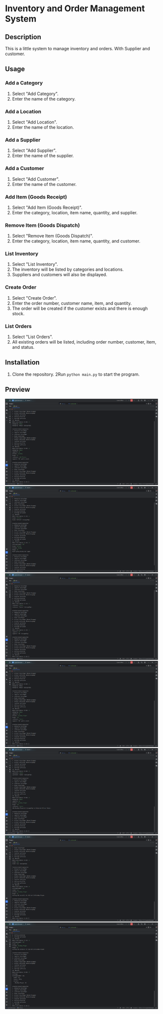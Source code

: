 # Inventory and Order Management System

## Description
This is a little system to manage inventory and orders. With Supplier and customer.

## Usage
### Add a Category
1. Select "Add Category".
2. Enter the name of the category.

### Add a Location
1. Select "Add Location".
2. Enter the name of the location.

### Add a Supplier
1. Select "Add Supplier".
2. Enter the name of the supplier.

### Add a Customer
1. Select "Add Customer".
2. Enter the name of the customer.

### Add Item (Goods Receipt)
1. Select "Add Item (Goods Receipt)".
2. Enter the category, location, item name, quantity, and supplier.

### Remove Item (Goods Dispatch)
1. Select "Remove Item (Goods Dispatch)".
2. Enter the category, location, item name, quantity, and customer.

### List Inventory
1. Select "List Inventory".
2. The inventory will be listed by categories and locations.
3. Suppliers and customers will also be displayed.

### Create Order
1. Select "Create Order".
2. Enter the order number, customer name, item, and quantity.
3. The order will be created if the customer exists and there is enough stock.

### List Orders
1. Select "List Orders".
2. All existing orders will be listed, including order number, customer, item, and status.

## Installation
1. Clone the repository.
2Run `python main.py` to start the program.

## Preview
<img src="preview/1.png"> <br>
<img src="preview/2.png"> <br>
<img src="preview/3.png"> <br>
<img src="preview/4.png"> <br>
<img src="preview/5.png"> <br>
<img src="preview/6.png"> <br>
<img src="preview/7.png"> <br>
